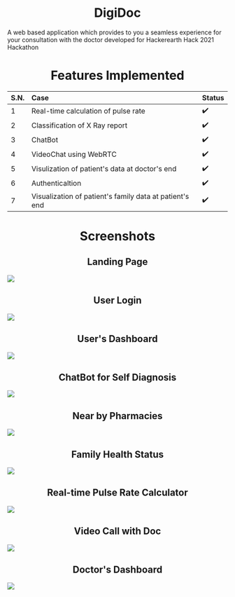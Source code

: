 <h1 align="center">DigiDoc</h1>
 A web based application which provides to you a seamless experience for your consultation with the doctor developed for Hackerearth Hack 2021 Hackathon
 
<h1 align="center">Features Implemented</h1>

S.N. |Case | Status | 
:------------ | :-------------| :-------------| 
1| Real-time calculation of pulse rate  | :heavy_check_mark: |
2| Classification of X Ray report | :heavy_check_mark: | 
3| ChatBot | :heavy_check_mark: | 
4| VideoChat using WebRTC| :heavy_check_mark: |
5| Visulization of patient's data at doctor's end | :heavy_check_mark: |
6| Authenticaltion | :heavy_check_mark: |
7| Visualization of patient's family data at patient's end | :heavy_check_mark: |

<h1 align="center">Screenshots</h1>
<h2 align="center">Landing Page</h2>
<img align="centre" src="https://github.com/shubham000231/DigiDoc/blob/master/screenshots/landing-page.png" /><br>
<h2 align="center">User Login</h2>
<img align="centre" src="https://github.com/shubham000231/DigiDoc/blob/master/screenshots/login.png" /><br>
<h2 align="center">User's Dashboard</h2>
<img align="centre" src="https://github.com/shubham000231/DigiDoc/blob/master/screenshots/dashboard.png" /><br>
<h2 align="center">ChatBot for Self Diagnosis</h2>
<img align="centre" src="https://github.com/shubham000231/DigiDoc/blob/master/screenshots/chatbot.png" /><br>
<h2 align="center">Near by Pharmacies</h2>
<img align="centre" src="https://github.com/shubham000231/DigiDoc/blob/master/screenshots/pharmacy.png" /><br>
<h2 align="center">Family Health Status</h2>
<img align="centre" src="https://github.com/shubham000231/DigiDoc/blob/master/screenshots/family.png" /><br>
<h2 align="center">Real-time Pulse Rate Calculator</h2>
<img align="centre" src="https://github.com/shubham000231/DigiDoc/blob/master/screenshots/PulseRate.jpeg" /><br>
<h2 align="center">Video Call with Doc</h2>
<img align="centre" src="https://github.com/shubham000231/DigiDoc/blob/master/screenshots/VideoCall.jpeg" /><br>
<h2 align="center">Doctor's Dashboard</h2>
<img align="centre" src="https://github.com/shubham000231/DigiDoc/blob/master/screenshots/doctor.png" /><br>
